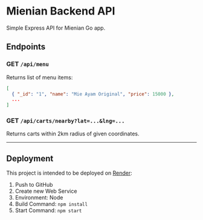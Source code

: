 # Mienian Backend API

Simple Express API for Mienian Go app.

## Endpoints

### GET `/api/menu`
Returns list of menu items:
```json
[
  { "_id": "1", "name": "Mie Ayam Original", "price": 15000 },
  ...
]
```

### GET `/api/carts/nearby?lat=...&lng=...`
Returns carts within 2km radius of given coordinates.

---

## Deployment

This project is intended to be deployed on [Render](https://render.com):

1. Push to GitHub
2. Create new Web Service
3. Environment: Node
4. Build Command: `npm install`
5. Start Command: `npm start`

